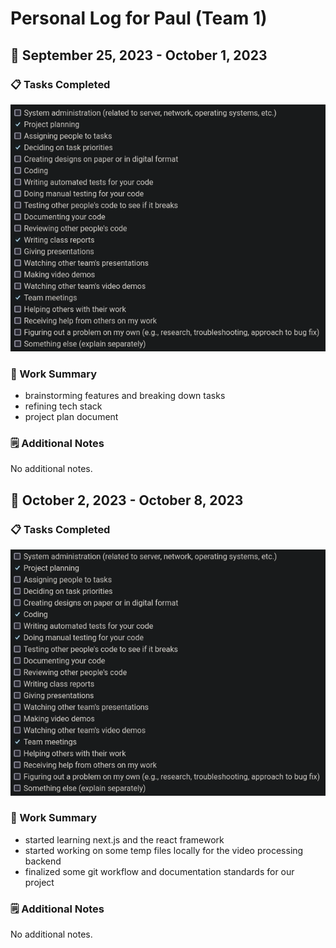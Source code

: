 # Personal Log for Paul (Team 1)

## 📅 September 25, 2023 - October 1, 2023

### 📋 Tasks Completed

![Tasks completed for September 30, 2023](./tasks/paul/week4.png)



### 🎯 Work Summary

-   brainstorming features and breaking down tasks
-   refining tech stack
-   project plan document

### 🗒️ Additional Notes

No additional notes.


## 📅 October 2, 2023 - October 8, 2023

### 📋 Tasks Completed

![Tasks completed for October 08, 2023](./tasks/paul/week5.png)



### 🎯 Work Summary

-   started learning next.js and the react framework
-   started working on some temp files locally for the video processing backend
-   finalized some git workflow and documentation standards for our project

### 🗒️ Additional Notes

No additional notes.

